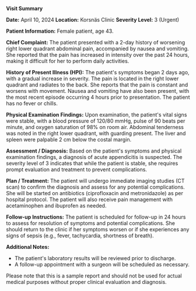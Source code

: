 **Visit Summary**

**Date:** April 10, 2024
**Location:** Korsnäs Clinic
**Severity Level:** 3 (Urgent)

**Patient Information:**
Female patient, age 43.

**Chief Complaint:**
The patient presented with a 2-day history of worsening right lower quadrant abdominal pain, accompanied by nausea and vomiting. She reported that the pain has increased in intensity over the past 24 hours, making it difficult for her to perform daily activities.

**History of Present Illness (HPI):**
The patient's symptoms began 2 days ago, with a gradual increase in severity. The pain is located in the right lower quadrant and radiates to the back. She reports that the pain is constant and worsens with movement. Nausea and vomiting have also been present, with the most recent episode occurring 4 hours prior to presentation. The patient has no fever or chills.

**Physical Examination Findings:**
Upon examination, the patient's vital signs were stable, with a blood pressure of 120/80 mmHg, pulse of 90 beats per minute, and oxygen saturation of 98% on room air. Abdominal tenderness was noted in the right lower quadrant, with guarding present. The liver and spleen were palpable 2 cm below the costal margin.

**Assessment / Diagnosis:**
Based on the patient's symptoms and physical examination findings, a diagnosis of acute appendicitis is suspected. The severity level of 3 indicates that while the patient is stable, she requires prompt evaluation and treatment to prevent complications.

**Plan / Treatment:**
The patient will undergo immediate imaging studies (CT scan) to confirm the diagnosis and assess for any potential complications. She will be started on antibiotics (ciprofloxacin and metronidazole) as per hospital protocol. The patient will also receive pain management with acetaminophen and ibuprofen as needed.

**Follow-up Instructions:**
The patient is scheduled for follow-up in 24 hours to assess for resolution of symptoms and potential complications. She should return to the clinic if her symptoms worsen or if she experiences any signs of sepsis (e.g., fever, tachycardia, shortness of breath).

**Additional Notes:**

* The patient's laboratory results will be reviewed prior to discharge.
* A follow-up appointment with a surgeon will be scheduled as necessary.

Please note that this is a sample report and should not be used for actual medical purposes without proper clinical evaluation and diagnosis.